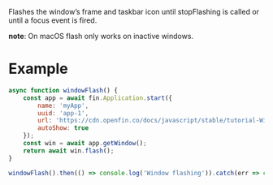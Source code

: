 Flashes the window’s frame and taskbar icon until stopFlashing is called or until a focus event is fired.

__note__: On macOS flash only works on inactive windows.
# Example
```js
async function windowFlash() {
    const app = await fin.Application.start({
        name: 'myApp',
        uuid: 'app-1',
        url: 'https://cdn.openfin.co/docs/javascript/stable/tutorial-Window.flash.html',
        autoShow: true
    });
    const win = await app.getWindow();
    return await win.flash();
}

windowFlash().then(() => console.log('Window flashing')).catch(err => console.log(err));
```
